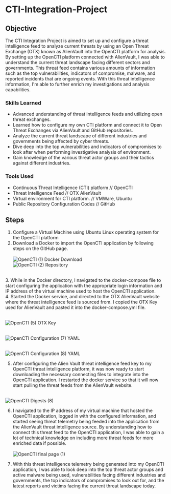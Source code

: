# CTI-Integration-Project

## Objective

The CTI Integration Project is aimed to set up and configure a threat intelligence feed to analyze current threats by using an Open Threat Exchange (OTX) known as AlienVault into the OpenCTI platform for analysis. By setting up the OpenCTI platform connected with AlienVault, I was able to understand the current threat landscape facing different sectors and governments. This threat feed contains various amounts of information such as the top vulnerabilities, indicators of compromise, malware, and reported incidents that are ongoing events. With this threat intelligence information, I'm able to further enrich my investigations and analysis capabilities.

### Skills Learned

- Advanced understanding of threat intelligence feeds and utilizing open threat exchanges.
- Learned how to configure my own CTI platform and connect it to Open Threat Exchanges via AlienVault and GitHub repositories.
- Analyze the current threat landscape of different industries and governments being affected by cyber threats.
- Dive deep into the top vulnerabilities and indicators of compromises to look after when performing investigative analysis of environment.
- Gain knowledge of the various threat actor groups and their tactics against different industries.


### Tools Used

- Continuous Threat Intelligence (CTI) platform // OpenCTI
- Threat Intelligence Feed // OTX AlienVault
- Virtual environment for CTI platform. // VMWare, Ubuntu
- Public Repository Configuration Codes // GitHub

## Steps

1. Configure a Virtual Machine using Ubuntu Linux operating system for the OpenCTI platform
2. Download a Docker to import the OpenCTI application by following steps on the GitHub page.<br>
<br>![OpenCTI (1) Docker Download](https://github.com/user-attachments/assets/86d70bbf-7c8d-4b71-9e1d-2798182239f1)<br>
![OpenCTI (2) Repository](https://github.com/user-attachments/assets/9721d485-adc9-4c1d-a903-35ecb8bf15d5)<br>
<br>
3. While in the Docker directory, I navigated to the docker-compose file to start configuring the application with the appropriate login information and IP address of the virtual machine used to host the OpenCTI application.<br>
4. Started the Docker service, and directed to the OTX AlienVault website where the threat intelligence feed is sourced from. I copied the OTX Key used for AlienVault and pasted it into the docker-compose.yml file.<br>

<br>![OpenCTI (5) OTX Key](https://github.com/user-attachments/assets/dcdb8b0e-3a65-44bc-ae5f-953e1fca8c25)<br>

<br>![OpenCTI Configuration (7) YAML](https://github.com/user-attachments/assets/aee2cdef-e2a5-4927-baad-22d24ea10e64)<br>

<br>![OpenCTI Configuration (8) YAML](https://github.com/user-attachments/assets/273f0e0a-f4dc-48db-8a6f-cc0c4a328b25)<br>

5. After configuring the Alien Vault threat intelligence feed key to my OpenCTI threat intelligence platform, it was now ready to start downloading the necessary connecting files to integrate into the OpenCTI application. I restarted the docker service so that it will now start pulling the threat feeds from the AlienVault website.<br>

<br>![OpenCTI Digests (8)](https://github.com/user-attachments/assets/bfa3753e-2e62-4aa0-a394-8d51e2a11b33)<br>

6. I navigated to the IP address of my virtual machine that hosted the OpenCTI application, logged in with the configured information, and started seeing threat telemetry being feeded into the application from the AlienVault threat intelligence source. By understanding how to connect this threat feed to the OpenCTI application, I was able to gain a lot of technical knowledge on including more threat feeds for more enriched data if possible. <br>
<br>![OpenCTI final page (1)](https://github.com/user-attachments/assets/b0d996dc-5452-4226-9cff-bfd3672b382a)<br>

7. With this threat intelligence telemetry being generated into my OpenCTI application, I was able to look deep into the top threat actor groups and active malware being used, vulnerabilities facing different industries and governments, the top indicators of compromises to look out for, and the latest reports and victims facing the current threat landscape today.

